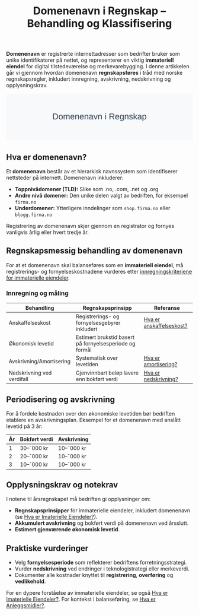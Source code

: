 ﻿---
title: "Domenenavn i Regnskap – Behandling og Klassifisering"
seoTitle: "Domenenavn i regnskap | Behandling og klassifisering"
description: "Domenenavn er registrerte internettadresser og en immateriell eiendel. Lær innregning, avskrivning, nedskrivning og opplysningskrav etter norske regler."
summary: "Praktisk veiledning til hvordan domenenavn behandles i regnskapet, med levetid, avskrivning og noteopplysninger."
---

**Domenenavn** er registrerte internettadresser som bedrifter bruker som unike identifikatorer på nettet, og representerer en viktig **immateriell eiendel** for digital tilstedeværelse og merkevarebygging. I denne artikkelen går vi gjennom hvordan domenenavn **regnskapsføres** i tråd med norske regnskapsregler, inkludert innregning, avskrivning, nedskrivning og opplysningskrav.

![Domenenavn i Regnskap](domenenavn-image.svg)

## Hva er domenenavn?

Et **domenenavn** består av et hierarkisk navnssystem som identifiserer nettsteder på internett. Domenenavn inkluderer:

* **Toppnivådomener (TLD):** Slike som .no, .com, .net og .org
* **Andre nivå domener:** Den unike delen valgt av bedriften, for eksempel `firma.no`
* **Underdomener:** Ytterligere inndelinger som `shop.firma.no` eller `blogg.firma.no`

Registrering av domenenavn skjer gjennom en registrator og fornyes vanligvis årlig eller hvert tredje år.

## Regnskapsmessig behandling av domenenavn

For at et domenenavn skal balanseføres som en **immateriell eiendel**, må registrerings- og fornyelseskostnadene vurderes etter [innregningskriteriene for immaterielle eiendeler](/blogs/regnskap/hva-er-imaterielle-eiendeler "Hva er Imaterielle Eiendeler? Komplett Guide til Immaterielle Verdier i Regnskap").

### Innregning og måling

| **Behandling**            | **Regnskapsprinsipp**                                         | **Referanse**                                                                                     |
|---------------------------|---------------------------------------------------------------|---------------------------------------------------------------------------------------------------|
| Anskaffelseskost          | Registrerings- og fornyelsesgebyrer inkludert                  | [Hva er anskaffelseskost?](/blogs/regnskap/hva-er-anskaffelseskost "Hva er Anskaffelseskost? En Guide til Anskaffelseskost") |
| Økonomisk levetid         | Estimert brukstid basert på fornyelsesperiode og formål        |                                                                                                   |
| Avskrivning/Amortisering  | Systematisk over levetiden                                     | [Hva er amortisering?](/blogs/regnskap/hva-er-amortisering "Hva er Amortisering? En Komplett Guide til Amortisering")             |
| Nedskrivning ved verdifall| Gjenvinnbart beløp lavere enn bokført verdi                    | [Hva er nedskrivning?](/blogs/regnskap/hva-er-nedskrivning "Hva er Nedskrivning? En Komplett Guide til Nedskrivning")             |

## Periodisering og avskrivning

For å fordele kostnaden over den økonomiske levetiden bør bedriften etablere en avskrivningsplan. Eksempel for et domenenavn med anslått levetid på 3 år:

| År | Bokført verdi | Avskrivning |
|----|---------------|-------------|
| 1  | 30–¯000 kr     | 10–¯000 kr   |
| 2  | 20–¯000 kr     | 10–¯000 kr   |
| 3  | 10–¯000 kr     | 10–¯000 kr   |

## Opplysningskrav og notekrav

I notene til årsregnskapet må bedriften gi opplysninger om:

* **Regnskapsprinsipper** for immaterielle eiendeler, inkludert domenenavn (se [Hva er Imaterielle Eiendeler?](/blogs/regnskap/hva-er-imaterielle-eiendeler "Hva er Imaterielle Eiendeler? Komplett Guide til Immaterielle Verdier i Regnskap")).
* **Akkumulert avskrivning** og bokført verdi på domenenavn ved årsslutt.
* **Estimert gjenværende økonomisk levetid**.

## Praktiske vurderinger

* Velg **fornyelsesperiode** som reflekterer bedriftens forretningsstrategi.
* Vurder **nedskrivning** ved endringer i teknologistrategi eller merkeverdi.
* Dokumenter alle kostnader knyttet til **registrering**, **overføring** og **vedlikehold**.

For en dypere forståelse av immaterielle eiendeler, se også [Hva er Imaterielle Eiendeler?](/blogs/regnskap/hva-er-imaterielle-eiendeler "Hva er Imaterielle Eiendeler? Komplett Guide til Immaterielle Verdier i Regnskap").
For kontekst i balanseføring, se [Hva er Anleggsmidler?](/blogs/regnskap/hva-er-anleggsmidler "Hva er Anleggsmidler? Komplett Guide til Faste Eiendeler i Regnskap").











